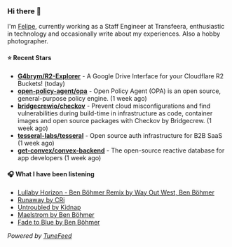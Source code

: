 ### Hi there 👋

I'm [Felipe](https://felipevm.com), currently working as a Staff Engineer at Transfeera, enthusiastic in technology and occasionally write about my experiences. Also a hobby photographer.

#### ⭐ Recent Stars
- **[G4brym/R2-Explorer](https://github.com/G4brym/R2-Explorer)** - A Google Drive Interface for your Cloudflare R2 Buckets! (today)
- **[open-policy-agent/opa](https://github.com/open-policy-agent/opa)** - Open Policy Agent (OPA) is an open source, general-purpose policy engine. (1 week ago)
- **[bridgecrewio/checkov](https://github.com/bridgecrewio/checkov)** - Prevent cloud misconfigurations and find vulnerabilities during build-time in infrastructure as code, container images and open source packages with Checkov by Bridgecrew. (1 week ago)
- **[tesseral-labs/tesseral](https://github.com/tesseral-labs/tesseral)** - Open source auth infrastructure for B2B SaaS (1 week ago)
- **[get-convex/convex-backend](https://github.com/get-convex/convex-backend)** - The open-source reactive database for app developers (1 week ago)

#### 🎧 What I have been listening
- [Lullaby Horizon - Ben Böhmer Remix by Way Out West, Ben Böhmer](https://open.spotify.com/track/4g4GLJVprlEgI70dtGdlKW)
- [Runaway by CRi](https://open.spotify.com/track/4c9cjz0wdhuYig5orsRhTx)
- [Untroubled by Kidnap](https://open.spotify.com/track/28WFDBPuVavZOK0KxkYSd7)
- [Maelstrom by Ben Böhmer](https://open.spotify.com/track/4ItMchWCT6d3acnzQfcpmy)
- [Fade to Blue by Ben Böhmer](https://open.spotify.com/track/0ESNxorKovvlnBd2NgdgQt)

_Powered by [TuneFeed](https://tunefeed.app?ref=github.com)_
